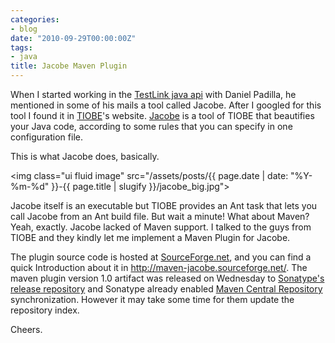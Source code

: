 ```yaml
---
categories:
- blog
date: "2010-09-29T00:00:00Z"
tags:
- java
title: Jacobe Maven Plugin
---
```


When I started working in the <a title="TestLink java api" href="http://code.google.com/p/testlink-api-java-client/">TestLink java api</a> with Daniel Padilla, he mentioned in some of his mails a tool called Jacobe. After I googled for this tool I found it in <a title="TIOBE" href="http://www.tiobe.com">TIOBE</a>'s website. <a title="TIOBE Jacobe" href="http://www.tiobe.com/index.php/content/products/jacobe/Jacobe.html">Jacobe</a> is a tool of TIOBE that beautifies your Java code, according to some rules that you can specify in one configuration file.

This is what Jacobe does, basically.

<img class="ui fluid image" src="/assets/posts/{{ page.date | date: "%Y-%m-%d" }}-{{ page.title | slugify }}/jacobe_big.jpg">

Jacobe itself is an executable but TIOBE provides an Ant task that lets you call Jacobe from an Ant build file. But wait a minute! What about Maven? Yeah, exactly. Jacobe lacked of Maven support. I talked to the guys from TIOBE and they kindly let me implement a Maven Plugin for Jacobe.

The plugin source code is hosted at <a title="maven-jacobe-plugin sf.net" href="https://sourceforge.net/projects/maven-jacobe">SourceForge.net</a>, and you can find a quick Introduction about it in <a title="http://maven-jacobe.sourceforge.net/" href="http://maven-jacobe.sourceforge.net/">http://maven-jacobe.sourceforge.net/</a>. The maven plugin version 1.0 artifact was released on Wednesday to <a title="Sonatype releases repository - TIOBE Jacobe" href="https://oss.sonatype.org/content/repositories/releases/com/tiobe/jacobe/maven-jacobe-plugin/">Sonatype's release repository</a> and Sonatype already enabled <a title="Maven central repo - TIOBE Jacobe" href="http://repo1.maven.org/maven2/com/tiobe/jacobe/maven-jacobe-plugin/">Maven Central Repository</a> synchronization. However it may take some time for them update the repository index.

Cheers.
